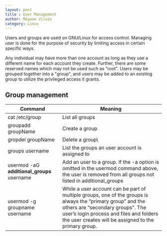 ```yaml
---
layout: post
title : User Management
author: Mégane Vilain
category: Linux
---
```


Users and groups are used on GNU/Linux for access control.
Managing user is done for the purpose of security by limiting access in certain specific ways. 

Any individual may have more than one account as long as they use a different name for each account they create. Further, there are some reserved names which may not be used such as "root".
Users may be grouped together into a "group", and users may be added to an existing group to utilize the privileged access it grants.

## Group management

|Command|Meaning|
|---|---|
|cat /etc/group| List all groups
|groupadd groupName|Create a group|
|gropdel groupName|Delete a group\
|groups username| List the groups an user account is assigned to |
|usermod -aG **additional_groups**  username| Add an user to a group.   If the -a option is omitted in the usermod command above, the user is removed from all groups not listed in additional_groups|
|usermod -g groupname username|While a user account can be part of multiple groups, one of the groups is always the “primary group” and the others are “secondary groups”. The user’s login process and files and folders the user creates will be assigned to the primary group.|


